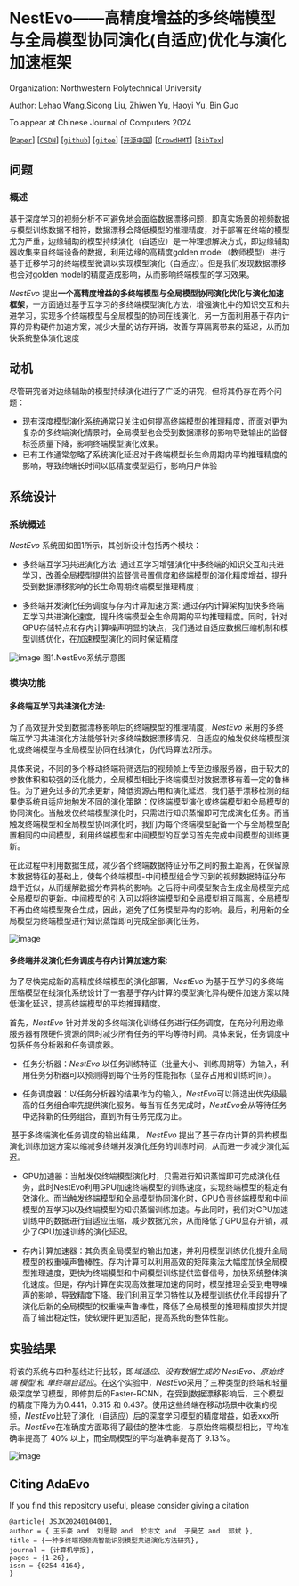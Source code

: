 
# NestEvo——高精度增益的多终端模型与全局模型协同演化(自适应)优化与演化加速框架

Organization: Northwestern Polytechnical University

Author: Lehao Wang,Sicong Liu, Zhiwen Yu, Haoyi Yu, Bin Guo

To appear at Chinese Journal of Computers 2024

[[`Paper`](https://facebookresearch.github.io/ImageBind/paper)] [[`CSDN`](https://ai.facebook.com/blog/imagebind-six-modalities-binding-ai/)] [[`github`](https://imagebind.metademolab.com/)] [[`gitee`](https://dl.fbaipublicfiles.com/imagebind/imagebind_video.mp4)] [[`开源中国`](https://dl.fbaipublicfiles.com/imagebind/imagebind_video.mp4)] [[`CrowdHMT`](https://dl.fbaipublicfiles.com/imagebind/imagebind_video.mp4)] [[`BibTex`](#citing-imagebind)]

## 问题

### 概述

基于深度学习的视频分析不可避免地会面临数据漂移问题，即真实场景的视频数据与模型训练数据不相符，数据漂移会降低模型的推理精度，对于部署在终端的模型尤为严重，边缘辅助的模型持续演化（自适应）是一种理想解决方式，即边缘辅助器收集来自终端设备的数据，利用边缘的高精度golden model（教师模型）进行基于迁移学习的终端模型微调以实现模型演化（自适应）。但是我们发现数据漂移也会对golden model的精度造成影响，从而影响终端模型的学习效果。

*NestEvo* 提出**一个高精度增益的多终端模型与全局模型协同演化优化与演化加速框架**，一方面通过基于互学习的多终端模型演化方法，增强演化中的知识交互和共进学习，实现多个终端模型与全局模型的协同在线演化，另一方面利用基于存内计算的异构硬件加速方案，减少大量的访存开销，改善存算隔离带来的延迟，从而加快系统整体演化速度



## 动机

尽管研究者对边缘辅助的模型持续演化进行了广泛的研究，但将其仍存在两个问题：

- 现有深度模型演化系统通常只关注如何提高终端模型的推理精度，而面对更为复杂的多终端演化情景时，全局模型也会受到数据漂移的影响导致输出的监督标签质量下降，影响终端模型演化效果。
- 已有工作通常忽略了系统演化延迟对于终端模型长生命周期内平均推理精度的影响，导致终端长时间以低精度模型运行，影响用户体验

## 系统设计

### 系统概述

*NestEvo* 系统图如图1所示，其创新设计包括两个模块：

- 多终端互学习共进演化方法: 通过互学习增强演化中多终端的知识交互和共进学习，改善全局模型提供的监督信号置信度和终端模型的演化精度增益，提升受到数据漂移影响的长生命周期终端模型推理精度；

- 多终端并发演化任务调度与存内计算加速方案: 通过存内计算架构加快多终端互学习共进演化速度，提升终端模型全生命周期的平均推理精度。同时，针对GPU存储特点和存内计算噪声明显的缺点，我们通过自适应数据压缩机制和模型训练优化，在加速模型演化的同时保证精度

 ![image](https://github.com/user-attachments/assets/572ec199-851d-414e-b3e0-366c46a51246)
 图1.NestEvo系统示意图


### 模块功能

#### 多终端互学习共进演化方法:

为了高效提升受到数据漂移影响后的终端模型的推理精度，*NestEvo* 采用的多终端互学习共进演化方法能够针对多终端数据漂移情况，自适应的触发仅终端模型演化或终端模型与全局模型协同在线演化，伪代码算法2所示。

具体来说，不同的多个移动终端将筛选后的视频帧上传至边缘服务器，由于较大的参数体积和较强的泛化能力，全局模型相比于终端模型对数据漂移有着一定的鲁棒性。为了避免过多的冗余更新，降低资源占用和演化延迟，我们基于漂移检测的结果使系统自适应地触发不同的演化策略：仅终端模型演化或终端模型和全局模型的协同演化。当触发仅终端模型演化时，只需进行知识蒸馏即可完成演化任务。而当触发终端模型和全局模型协同演化时，我们为每个终端模型配备一个与全局模型配置相同的中间模型，利用终端模型和中间模型的互学习首先完成中间模型的训练更新。

在此过程中利用数据生成，减少各个终端数据特征分布之间的搬土距离，在保留原本数据特征的基础上，使每个终端模型-中间模型组合学习到的视频数据特征分布趋于近似，从而缓解数据分布异构的影响。之后将中间模型聚合生成全局模型完成全局模型的更新。中间模型的引入可以将终端模型和全局模型相互隔离，全局模型不再由终端模型聚合生成，因此，避免了任务模型异构的影响。最后，利用新的全局模型为终端模型进行知识蒸馏即可完成全部演化任务。

![image](https://github.com/user-attachments/assets/9102980c-5149-457d-95c2-fed88907fabf)



#### 多终端并发演化任务调度与存内计算加速方案: 

为了尽快完成新的高精度终端模型的演化部署，*NestEvo* 为基于互学习的多终端压缩模型在线演化系统设计了一套基于存内计算的模型演化异构硬件加速方案以降低演化延迟，提高终端模型的平均推理精度。

首先，*NestEvo* 针对并发的多终端演化训练任务进行任务调度，在充分利用边缘服务器有限硬件资源的同时减少所有任务的平均等待时间。具体来说，任务调度中包括任务分析器和任务调度器。

- 任务分析器：*NestEvo* 以任务训练特征（批量大小、训练周期等）为输入，利用任务分析器可以预测得到每个任务的性能指标（显存占用和训练时间）。

- 任务调度器：以任务分析器的结果作为的输入，*NestEvo*可以筛选出优先级最高的任务组合率先提供演化服务。每当有任务完成时，*NestEvo*会从等待任务中选择新的任务组合，直到所有任务完成为止。

​	基于多终端演化任务调度的输出结果， *NestEvo* 提出了基于存内计算的异构模型演化训练加速方案以缩减多终端并发演化任务的训练时间，从而进一步减少演化延迟。

- GPU加速器：当触发仅终端模型演化时，只需进行知识蒸馏即可完成演化任务，此时NestEvo利用GPU加速终端模型的训练速度，实现终端模型的稳定有效演化。而当触发终端模型和全局模型协同演化时，GPU负责终端模型和中间模型的互学习以及终端模型的知识蒸馏训练加速。与此同时，我们对GPU加速训练中的数据进行自适应压缩，减少数据冗余，从而降低了GPU显存开销，减少了GPU加速训练的演化延迟。

- 存内计算加速器：其负责全局模型的输出加速，并利用模型训练优化提升全局模型的权重噪声鲁棒性。存内计算可以利用高效的矩阵乘法大幅度加快全局模型推理速度，更快为终端模型和中间模型训练提供监督信号，加快系统整体演化速度。但是，存内计算在实现高效推理加速的同时，模型推理会受到电导噪声的影响，导致精度下降。我们利用互学习特性以及模型训练优化手段提升了演化后新的全局模型的权重噪声鲁棒性，降低了全局模型的推理精度损失并提高了输出稳定性，使软硬件更加适配，提高系统的整体性能。





## 实验结果

将该的系统与四种基线进行比较，即*域适应*、*没有数据生成的 NestEvo*、*原始终端 模型* 和 *单终端自适应*。在这个实验中，*NestEvo*采用了三种类型的终端和轻量级深度学习模型，即修剪后的Faster-RCNN，在受到数据漂移影响后，三个模型的精度下降为为0.441，0.315 和 0.437。使用这些终端在移动场景中收集的视频，*NestEvo*比较了演化（自适应）后的深度学习模型的精度增益，如表xxx所示。*NestEvo*在准确度方面取得了最佳的整体性能，与原始终端模型相比，平均准确率提高了 40% 以上，而全局模型的平均准确率提高了 9.13%。

![image](https://github.com/user-attachments/assets/8f802fe5-f877-4e81-8cfa-1add1b8c313c)






## Citing AdaEvo

If you find this repository useful, please consider giving a citation

```
@article{ JSJX20240104001,
author = { 王乐豪 and  刘思聪 and  於志文 and  于昊艺 and  郭斌 },
title = {一种多终端视频流智能识别模型共进演化方法研究},
journal = {计算机学报},
pages = {1-26},
issn = {0254-4164},
}
```



